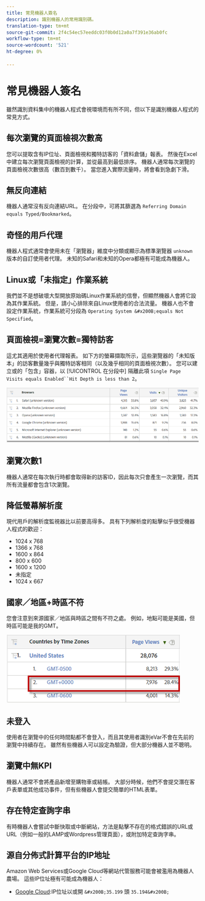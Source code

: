 ```yaml
---
title: 常見機器人簽名
description: 識別機器人的常用識別碼。
translation-type: tm+mt
source-git-commit: 2f4c54ec57eeddc03f0b0d12a0a7f391e36ab0fc
workflow-type: tm+mt
source-wordcount: '521'
ht-degree: 0%

---
```



# 常見機器人簽名

雖然識別資料集中的機器人程式會視環境而有所不同，但以下是識別機器人程式的常見方式。

## 每次瀏覽的頁面檢視次數高

您可以提取含有IP位址、頁面檢視和獨特訪客的「資料倉儲」報表。 然後在Excel中建&#x200B;立每次&#x200B;瀏覽頁面檢視的計算，並從最高到最低排序。 機器人通常每次瀏覽的頁面檢視次數很高（數百到數千）。 當您進入實際流量時，將會看到急劇下滑。

## 無反向連結

機器人通常沒有反向連結URL。 在分段中，可將其篩選為 `Referring Domain equals Typed/Bookmarked`。

## 奇怪的用戶代理

機器人程式通常會使用未在「瀏覽器」維度中分類或顯示為標準瀏覽器 `unknown` 版本的自訂使用者代理。 未知的Safari和未知的Opera都極有可能成為機器人。

## Linux或「未指定」作業系統

我們並不是想破壞大型開放原始碼Linux作業系統的信譽，但顯然機器人會將它設為其作業系統。 但是，請小心排除來自Linux使用者的合法流量。 機器人也不會設定作業系統，作業系統可分段為 `Operating System &#x200B;equals Not Specified`。

## 頁面檢視=瀏覽次數=獨特訪客

這尤其適用於使用者代理報表。 如下方的螢幕擷取所示，這些瀏覽器的「未知版本」的訪客數量幾乎與獨特訪客相同（以及幾乎相同的頁面檢視次數）。 您可以建立或的「包含」容器，以 [!UICONTROL 在分段中] 隔離此項 `Single Page Visits equals Enabled``Hit Depth is less than 2`。

![](assets/bots-browsers-unknown.png)

## 瀏覽次數1

機器人通常在每次執行時都會取得新的訪客ID，因此每次只會產生一次瀏覽，而其所有流量都會包含1次瀏覽。

## 降低螢幕解析度

現代用戶的解析度監視器比以前要高得多。 具有下列解析度的點擊似乎很受機器人程式的歡迎：

* 1024 x 768&#x200B;&#x200B;
* 1366 x 768
* 1600 x 864
* 800 x 600
* 1600 x 1200
* 未指定
* 1024 x 667

## 國家／地區+時區不符

您會注意到來源國家／地區與時區之間有不符之處。 例如，地點可能是美國，但時區可能是我的GMT。

![](assets/bots-country-time-zone.png)

## 未登入

使用者在瀏覽中的任何時間點都不會登入，而且其使用者識別eVar不會在先前的瀏覽中持續存在。 雖然有些機器人可以設定為驗證，但大部分機器人並不聰明。

## 瀏覽中無KPI

機器人通常不會將產品新增至購物車或結帳。 大部分時候，他們不會提交潛在客戶表單或其他成功事件，但有些機器人會提交簡單的HTML表單。&#x200B;

## 存在特定查詢字串

有時機器人會嘗試中斷快取或中斷網站，方法是點擊不存在的格式錯誤的URL或URL（例如一般的LAMP或Wordpress管理頁面），或附加特定查詢字串。

## 源自分佈式計算平台的IP地址

Amazon Web Services或Google Cloud等網站代管服務可能會被濫用為機器人農場。 這些IP位址極有可能成為機器人：&#x200B;
* [Google Cloud](https://cloud.google.com/compute/):IP位址以或開 `&#x200B;35.199` 頭 `35.194&#x200B;`
